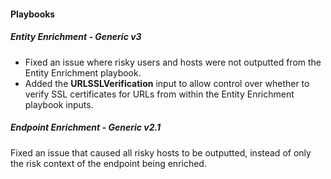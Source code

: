 
#### Playbooks

##### Entity Enrichment - Generic v3

- Fixed an issue where risky users and hosts were not outputted from the Entity Enrichment playbook.
- Added the **URLSSLVerification** input to allow control over whether to verify SSL certificates for URLs from within the Entity Enrichment playbook inputs.
##### Endpoint Enrichment - Generic v2.1

Fixed an issue that caused all risky hosts to be outputted, instead of only the risk context of the endpoint being enriched.